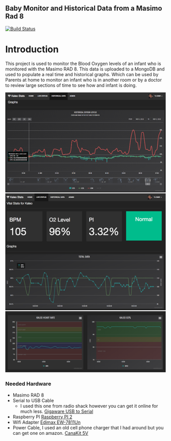 ## Baby Monitor and Historical Data from a Masimo Rad 8

[![Build Status](https://travis-ci.org/Iukekini/Baby-Monitor-RAD8.svg?branch=master)](https://travis-ci.org/Iukekini/Baby-Monitor-RAD8)

# Introduction

This project is used to monitor the Blood Oxygen levels of an infant who is monitored with the Masimo RAD 8. This data is uploaded to a MongoDB and used to populate a real time and historical graphs. Which can be used by Parents at home to monitor an infant who is in another room or by a doctor to review large sections of time to see how and infant is doing. 

![Historical Graph](docs/images/HistoricalGraphSample.png)
![Live Graph](docs/images/LiveGraphSample.png)
![Live Graph 2](docs/images/LiveGraphSample2.png)

### Needed Hardware

* Masimo RAD 8
* Serial to USB Cable
    *  I used this one from radio shack however you can get it online for much less. [Gigaware USB to Serial](https://www.radioshack.com/products/gigaware-usb-to-serial-cable?variant=5717179013)
* Raspberry PI [Raspberry PI 2](http://www.amazon.com/gp/product/B00T2U7R7I?psc=1&redirect=true&ref_=oh_aui_detailpage_o07_s01)
* Wifi Adapter [Edimax EW-7811Un](http://www.amazon.com/gp/product/B003MTTJOY?psc=1&redirect=true&ref_=oh_aui_detailpage_o07_s00)
* Power Cable, I used an old cell phone charger that I had around but you can get one on amazon.   [CanaKit 5V ](http://www.amazon.com/CanaKit-Raspberry-Supply-Adapter-Charger/dp/B00MARDJZ4/ref=pd_sim_147_3?ie=UTF8&dpID=51KgJwxynLL&dpSrc=sims&preST=_AC_UL160_SR160%2C160_&refRID=18DDK0DC8G9HYQ37XBW0)

